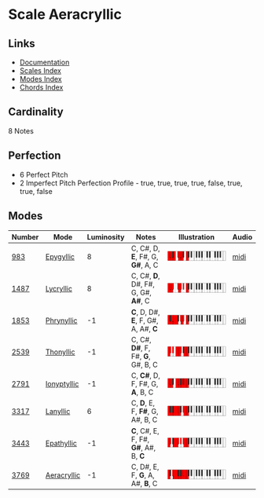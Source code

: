 # Scale Aeracryllic

## Links

- [Documentation](README.md)
- [Scales Index](Scales.md)
- [Modes Index](Modes.md)
- [Chords Index](Chords.md)

## Cardinality

8 Notes

## Perfection

- 6 Perfect Pitch
- 2 Imperfect Pitch
Perfection Profile - true, true, true, true, false, true, true, false

## Modes

| Number | Mode | Luminosity | Notes | Illustration | Audio |
|--------|------|------------|-------|--------------|-------|
| [983](https://ianring.com/musictheory/scales/983) | [Epygyllic](ModeEpygyllic.md) | 8 | C, C#, D, **E**, F#, G, **G#**, A, C | ![CNaturalEpygyllic](ModeCNaturalEpygyllic.png) | [midi](https://github.com/edipermadi/music/blob/main/docs/ModeCNaturalEpygyllic.mid?raw=true) | 
| [1487](https://ianring.com/musictheory/scales/1487) | [Lycryllic](ModeLycryllic.md) | 8 | C, C#, **D**, D#, F#, G, G#, **A#**, C | ![CNaturalLycryllic](ModeCNaturalLycryllic.png) | [midi](https://github.com/edipermadi/music/blob/main/docs/ModeCNaturalLycryllic.mid?raw=true) | 
| [1853](https://ianring.com/musictheory/scales/1853) | [Phrynyllic](ModePhrynyllic.md) | -1 | **C**, D, D#, **E**, F, G#, A, A#, **C** | ![CNaturalPhrynyllic](ModeCNaturalPhrynyllic.png) | [midi](https://github.com/edipermadi/music/blob/main/docs/ModeCNaturalPhrynyllic.mid?raw=true) | 
| [2539](https://ianring.com/musictheory/scales/2539) | [Thonyllic](ModeThonyllic.md) | -1 | C, C#, **D#**, F, F#, **G**, G#, B, C | ![CNaturalThonyllic](ModeCNaturalThonyllic.png) | [midi](https://github.com/edipermadi/music/blob/main/docs/ModeCNaturalThonyllic.mid?raw=true) | 
| [2791](https://ianring.com/musictheory/scales/2791) | [Ionyptyllic](ModeIonyptyllic.md) | -1 | C, **C#**, D, F, F#, G, **A**, B, C | ![CNaturalIonyptyllic](ModeCNaturalIonyptyllic.png) | [midi](https://github.com/edipermadi/music/blob/main/docs/ModeCNaturalIonyptyllic.mid?raw=true) | 
| [3317](https://ianring.com/musictheory/scales/3317) | [Lanyllic](ModeLanyllic.md) | 6 | C, **D**, E, F, **F#**, G, A#, B, C | ![CNaturalLanyllic](ModeCNaturalLanyllic.png) | [midi](https://github.com/edipermadi/music/blob/main/docs/ModeCNaturalLanyllic.mid?raw=true) | 
| [3443](https://ianring.com/musictheory/scales/3443) | [Epathyllic](ModeEpathyllic.md) | -1 | **C**, C#, E, F, F#, **G#**, A#, B, **C** | ![CNaturalEpathyllic](ModeCNaturalEpathyllic.png) | [midi](https://github.com/edipermadi/music/blob/main/docs/ModeCNaturalEpathyllic.mid?raw=true) | 
| [3769](https://ianring.com/musictheory/scales/3769) | [Aeracryllic](ModeAeracryllic.md) | -1 | C, D#, E, F, **G**, A, A#, **B**, C | ![CNaturalAeracryllic](ModeCNaturalAeracryllic.png) | [midi](https://github.com/edipermadi/music/blob/main/docs/ModeCNaturalAeracryllic.mid?raw=true) | 
